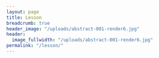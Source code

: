 ```yaml
---
layout: page
title: Lesson
breadcrumb: true
header_image: "/uploads/abstract-001-render6.jpg"
header:
  image_fullwidth: "/uploads/abstract-001-render6.jpg"
permalink: "/lesson/"
---
```

